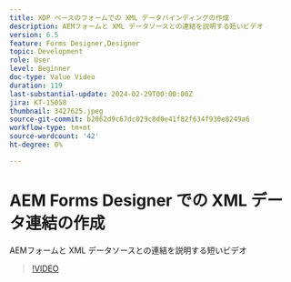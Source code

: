 ```yaml
---
title: XDP ベースのフォームでの XML データバインディングの作成
description: AEMフォームと XML データソースとの連結を説明する短いビデオ
version: 6.5
feature: Forms Designer,Designer
topic: Development
role: User
level: Beginner
doc-type: Value Video
duration: 119
last-substantial-update: 2024-02-29T00:00:00Z
jira: KT-15058
thumbnail: 3427625.jpeg
source-git-commit: b2062d9c67dc029c8d0e41f82f634f930e8249a6
workflow-type: tm+mt
source-wordcount: '42'
ht-degree: 0%

---
```



# AEM Forms Designer での XML データ連結の作成

AEMフォームと XML データソースとの連結を説明する短いビデオ

>[!VIDEO](https://video.tv.adobe.com/v/3427625/?learn=on)
